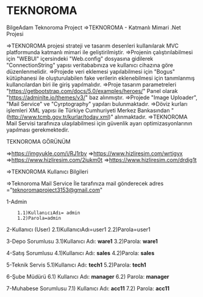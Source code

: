 # TEKNOROMA
BilgeAdam Teknoroma Project
=>TEKNOROMA - Katmanlı Mimari .Net Projesi

=>TEKNOROMA projesi strateji ve tasarım desenleri kullanılarak MVC platformunda katmanlı mimari ile geliştirilmiştir.
=>Projenin çalıştırılabilmesi için "WEBUI" içersindeki "Web.config" dosyasına gidilerek "ConnectionString" yapısı veritababınıza ve kullanıcı cihazına göre düzenlenmelidir.
=>Projede veri eklemesi yapılabilmesi için "Bogus" kütüphanesi ile oluşturulabilen fake verilerin eklenebilmesi için tanımlanmış kullancılardan biri ile giriş yapılmalıdır.
=>Proje tasarım parametreleri "https://getbootstrap.com/docs/5.0/examples/heroes/" Panel olarak "https://adminlte.io/themes/v3/" baz alınmıştır.
=>Projede "Image Uploader", "Mail Service" ve "Cyrptography" yapıları bulunmaktadır.
=>Döviz kurları işlemleri XML yapısı ile Türkiye Cumhuriyeti Merkez Bankasından "(http://www.tcmb.gov.tr/kurlar/today.xml)" alınmaktadır.
=>TEKNOROMA Mail Servisi tarafınıza ulaşılabilmesi için güvenlik ayarı optimizasyonlarının yapılması gerekmektedir.

TEKNOROMA GÖRÜNÜM

=>https://imgyukle.com/i/RJ1rbv
=>https://www.hizliresim.com/wrtigyx
=>https://www.hizliresim.com/2iukm0t
=>https://www.hizliresim.com/drdig1t


=>TEKNOROMA Kullanıcı Bilgileri

=>Teknoroma Mail Service İle tarafınıza mail gönderecek adres ="teknoromaproject3153@gmail.com"

1-Admin

        1.1)KullanıcıAdı= admin 
        1.2)Parola=admin

2-Kullanıcı (User)
        2.1)KullanıcıAdı=user1
        2.2)Parola=user1

3-Depo Sorumlusu
        3.1)Kullanıcı Adı: **ware1**
        3.2)Parola: **ware1**

4-Satış Sorumlusu
        4.1)Kullanıcı Adı: **sales**
        4.2)Parola: **sales**

5-Teknik Servis
       5.1)Kullanıcı Adı: **tech1**
       5.2)Parola: **tech1**

6-Şube Müdürü
       6.1) Kullanıcı Adı: **manager**
       6.2) Parola: **manager**
      

7-Muhabese Sorumlusu
       7.1) Kullanıcı Adı: **acc11**
       7.2) Parola: **acc11**







